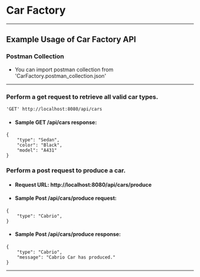 # Car Factory
___


## Example Usage of Car Factory API

### Postman Collection
* You can import postman collection from  'CarFactory.postman_collection.json'
---
### Perform a get request to retrieve all valid car types.
```shell script
'GET' http://localhost:8080/api/cars
```

* #### Sample  GET /api/cars response:
```shell script
{
    "type": "Sedan",
    "color": "Black",
    "model": "A431"
}
```
### Perform a post request to produce a car.
* #### Request URL:  http://localhost:8080/api/cars/produce
* #### Sample  Post /api/cars/produce request:
```shell script
{
    "type": "Cabrio",
}
```
* #### Sample  Post /api/cars/produce response:
```shell script
{
    "type": "Cabrio",
    "message": "Cabrio Car has produced."
}
```
---

